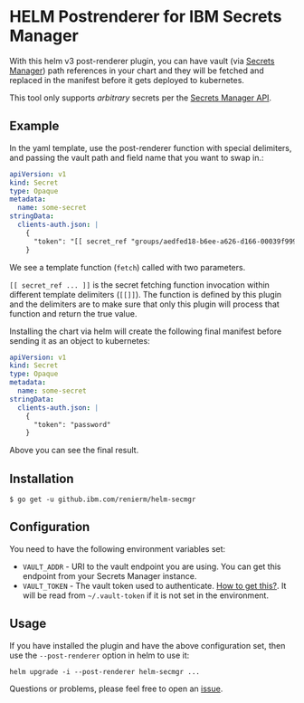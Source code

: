 # HELM Postrenderer for IBM Secrets Manager

With this helm v3 post-renderer plugin, you can have vault (via [Secrets Manager](https://cloud.ibm.com/docs/secrets-manager)) path references in your chart and they will be fetched and replaced in the manifest before it gets deployed to kubernetes.

This tool only supports _arbitrary_ secrets per the [Secrets Manager API](https://cloud.ibm.com/apidocs/secrets-manager).

## Example

In the yaml template, use the post-renderer function with special delimiters, and passing the vault path and field name that you want to swap in.:
```yaml
apiVersion: v1
kind: Secret
type: Opaque
metadata:
  name: some-secret
stringData:
  clients-auth.json: |
    {
      "token": "[[ secret_ref "groups/aedfed18-b6ee-a626-d166-00039f9999d4/590c839d-912d-32a3-a271-efe27d5b247c" ]]"
    }
```

We see a template function (`fetch`) called with two parameters.

`[[ secret_ref ... ]]` is the secret fetching function invocation within different template delimiters (`[[]]`). The function is defined by this plugin and the delimiters are to make sure that only this plugin will process that function and return the true value.

Installing the chart via helm will create the following final manifest before sending it as an object to kubernetes:

```yaml
apiVersion: v1
kind: Secret
type: Opaque
metadata:
  name: some-secret
stringData:
  clients-auth.json: |
    {
      "token": "password"
    }
```

Above you can see the final result.

## Installation

```
$ go get -u github.ibm.com/renierm/helm-secmgr
```

## Configuration

You need to have the following environment variables set:

* `VAULT_ADDR` - URI to the vault endpoint you are using. You can get this endpoint from your Secrets Manager instance.
* `VAULT_TOKEN` - The vault token used to authenticate. [How to get this?](https://cloud.ibm.com/docs/secrets-manager?topic=secrets-manager-configure-vault-cli). It will be read from `~/.vault-token` if it is not set in the environment.

## Usage

If you have installed the plugin and have the above configuration set, then use the `--post-renderer` option in helm to use it:
```
helm upgrade -i --post-renderer helm-secmgr ...
```

Questions or problems, please feel free to open an [issue](https://github.ibm.com/renierm/helm-secmgr/issues/new).
